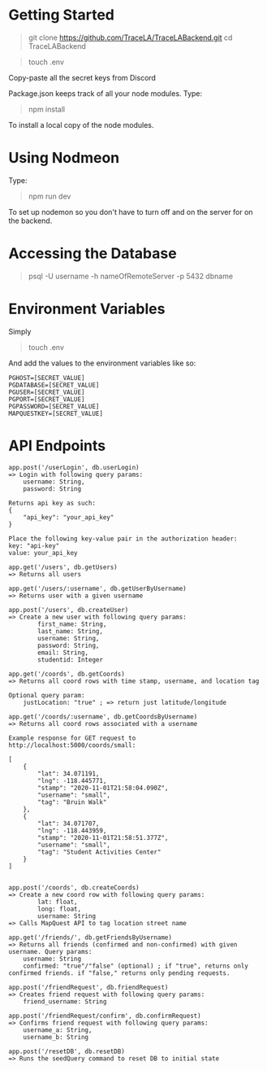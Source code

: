 # Getting Started

> git clone https://github.com/TraceLA/TraceLABackend.git
> cd TraceLABackend

> touch .env

Copy-paste all the secret keys from Discord

Package.json keeps track of all your node modules. Type:
> npm install

To install a local copy of the node modules.

# Using Nodmeon
Type:
> npm run dev

To set up nodemon so you don't have to turn off and on the server for on the backend.


# Accessing the Database

> psql -U username -h nameOfRemoteServer -p 5432 dbname

# Environment Variables

Simply
> touch .env

And add the values to the environment variables like so:
```
PGHOST=[SECRET_VALUE]
PGDATABASE=[SECRET_VALUE]
PGUSER=[SECRET_VALUE]
PGPORT=[SECRET_VALUE]
PGPASSWORD=[SECRET_VALUE]
MAPQUESTKEY=[SECRET_VALUE]
```

# API Endpoints

```
app.post('/userLogin', db.userLogin)
=> Login with following query params:
    username: String,
    password: String

Returns api key as such:
{
    "api_key": "your_api_key"
}

Place the following key-value pair in the authorization header:
key: "api-key"
value: your_api_key

app.get('/users', db.getUsers)
=> Returns all users

app.get('/users/:username', db.getUserByUsername)
=> Returns user with a given username

app.post('/users', db.createUser)
=> Create a new user with following query params:
        first_name: String,
        last_name: String,
        username: String,
        password: String,
        email: String,
        studentid: Integer

app.get('/coords', db.getCoords)
=> Returns all coord rows with time stamp, username, and location tag

Optional query param:
    justLocation: "true" ; => return just latitude/longitude

app.get('/coords/:username', db.getCoordsByUsername)
=> Returns all coord rows associated with a username

Example response for GET request to http://localhost:5000/coords/small:

[
    {
        "lat": 34.071191,
        "lng": -118.445771,
        "stamp": "2020-11-01T21:58:04.090Z",
        "username": "small",
        "tag": "Bruin Walk"
    },
    {
        "lat": 34.071707,
        "lng": -118.443959,
        "stamp": "2020-11-01T21:58:51.377Z",
        "username": "small",
        "tag": "Student Activities Center"
    }
]


app.post('/coords', db.createCoords)
=> Create a new coord row with following query params:
        lat: float,
        long: float,
        username: String
=> Calls MapQuest API to tag location street name

app.get('/friends/', db.getFriendsByUsername)
=> Returns all friends (confirmed and non-confirmed) with given username. Query params:
    username: String
    confirmed: "true"/"false" (optional) ; if "true", returns only confirmed friends. if "false," returns only pending requests.

app.post('/friendRequest', db.friendRequest)
=> Creates friend request with following query params:
    friend_username: String

app.post('/friendRequest/confirm', db.confirmRequest)
=> Confirms friend request with following query params:
    username_a: String,
    username_b: String

app.post('/resetDB', db.resetDB)
=> Runs the seedQuery command to reset DB to initial state
```

